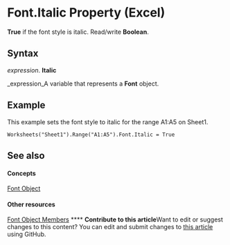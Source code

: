 
# Font.Italic Property (Excel)

 **True** if the font style is italic. Read/write **Boolean**.


## Syntax

 _expression_. **Italic**

 _expression_A variable that represents a  **Font** object.


## Example

This example sets the font style to italic for the range A1:A5 on Sheet1.


```
Worksheets("Sheet1").Range("A1:A5").Font.Italic = True
```


## See also


#### Concepts


 [Font Object](f4788ba4-1c4c-2f03-4d73-194bc9316825.md)
#### Other resources


 [Font Object Members](537d89ae-59c5-0420-029a-32a2c385f02c.md)
****   **Contribute to this article**Want to edit or suggest changes to this content? You can edit and submit changes to  [this article](https://github.com/jhershey00/VBA_Excel_Test/OpenXMLCon/articles/9d249157-9c8a-79ec-9b70-021c19ea1336.md) using GitHub.


